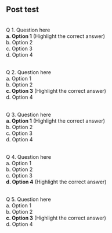 ## Post test
<br>
Q 1. Question here <br>
<b>a. Option 1</b>  (Highlight the correct answer)</br>
b. Option 2<br>
c. Option 3</br>
d.  Option 4<br><br>


Q 2. Question here <br>
a. Option 1</br>
b. Option 2<br>
<b>c. Option 3</b>  (Highlight the correct answer)</br>
d.  Option 4<br><br>

Q 3. Question here <br>
<b>a. Option 1</b>  (Highlight the correct answer)</br>
b. Option 2<br>
c. Option 3</br>
d.  Option 4<br><br>

Q 4. Question here <br>
a. Option 1</br>
b. Option 2<br>
c. Option 3</br>
<b>d.  Option 4</b>  (Highlight the correct answer)<br><br>

Q 5. Question here <br>
a. Option 1</br>
b. Option 2<br>
<b>c. Option 3</b>  (Highlight the correct answer)</br>
d.  Option 4<br><br>
